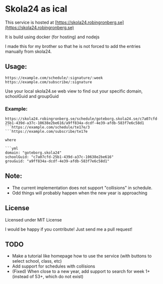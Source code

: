 # Skola24 as ical

This service is hosted at [https://skola24.robingronberg.se](https://skola24.robingronberg.se)

It is build using docker (for hosting) and nodejs

I made this for my brother so that he is not forced to add the entries manually from skola24.

## Usage:

```web
https://example.com/schedule/:signature/:week
https://example.com/subscribe/:signature
```

Use your local skola24.se web view to find out your specific domain, schoolGuid and groupGuid

### Example:

````web
https://skola24.robingronberg.se/schedule/goteborg.skola24.se/c7a07cfd-25b1-439d-a37c-10638e2be616/a9ff834a-dcdf-4e39-afdb-583f7e6c58d1
```https://example.com/schedule/te17e/3
```https://example.com/subscribe/te17e

where

```yml
domain: "goteborg.skola24"
schoolGuid: "c7a07cfd-25b1-439d-a37c-10638e2be616"
grouGuid: "a9ff834a-dcdf-4e39-afdb-583f7e6c58d1"
````

## Note:

- The current implementation does not support "collisions" in schedule.
- Odd things will probably happen when the new year is approaching

## License

Licensed under MIT License

I would be happy if you contribute! Just send me a pull request!

## TODO

- Make a tutorial like homepage how to use the service (with buttons to select school, class, etc)
- Add support for schedules with collisions
- (Fixed) When close to a new year, add support to search for week 1+ (instead of 53+, which do not exist)
